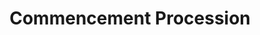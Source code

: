 ---
pid: '62'
_date: '1977'
derivativo_link: https://derivativo-3.library.columbia.edu/iiif/2/ldpd:341059/
dlc_link: https://dlc.library.columbia.edu/catalog/cul:63xsj3txpb
format: photographs
iiif_json: https://derivativo-3.library.columbia.edu/iiif/2/ldpd:341059/info.json
_name: 
native_jpg: https://derivativo-3.library.columbia.edu/iiif/2/ldpd:341059/full/!768,768/0/native.jpg
shelf_location: Box no. Box 190, Folder no. Folder 10 (Events - Commencement - 1977),
  Historical Photograph Collection
subjects: Academic libraries; New York (N.Y.); Butler Library
summary: 18 May 1977 Commencement ceremony. Procession of University Trustees from
  Butler Library to Low Plaza.
title: Commencement Procession
permalink: /photos/62/
layout: photo-page
---